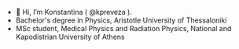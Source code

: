 - 👋 Hi, I’m Konstantina ( @kpreveza ).
- Bachelor's degree in Physics, Aristotle University of Thessaloniki
- MSc student, Medical Physics and Radiation Physics, National and Kapodistrian University of Athens


